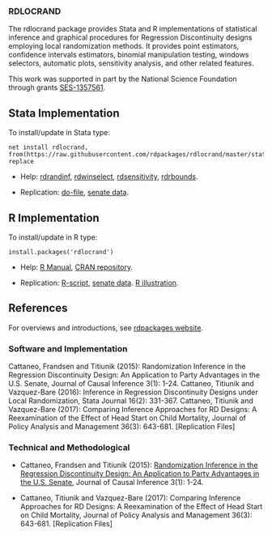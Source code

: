 ### RDLOCRAND

The rdlocrand package provides Stata and R implementations of statistical inference and graphical procedures for Regression Discontinuity designs employing local randomization methods. It provides point estimators, confidence intervals estimators, binomial manipulation testing, windows selectors, automatic plots, sensitivity analysis, and other related features.

This work was supported in part by the National Science Foundation through grants [SES-1357561](https://www.nsf.gov/awardsearch/showAward?AWD_ID=1357561).


## Stata Implementation

To install/update in Stata type:
```
net install rdlocrand, from(https://raw.githubusercontent.com/rdpackages/rdlocrand/master/stata) replace
```

- Help: [rdrandinf](stata/rdrandinf.pdf), [rdwinselect](stata/rdwinselect.pdf), [rdsensitivity](stata/rdsensitivity.pdf), [rdrbounds](stata/rdrbounds.pdf).

- Replication: [do-file](stata/rdlocrand_illustration.do), [senate data](stata/rdlocrand_senate.dta).

## R Implementation

To install/update in R type:
```
install.packages('rdlocrand')
```

- Help: [R Manual](https://cran.r-project.org/web/packages/rdlocrand/rdlocrand.pdf), [CRAN repository](https://cran.r-project.org/package=rdlocrand).

- Replication: [R-script](R/rdlocrand_illustration.R), [senate data](R/rdlocrand_senate.csv). [R illustration](R/rdlocrand_illustration.pdf).

## References

For overviews and introductions, see [rdpackages website]().

### Software and Implementation

Cattaneo, Frandsen and Titiunik (2015): Randomization Inference in the Regression Discontinuity Design: An Application to Party Advantages in the U.S. Senate, Journal of Causal Inference 3(1): 1-24.
Cattaneo, Titiunik and Vazquez-Bare (2016): Inference in Regression Discontinuity Designs under Local Randomization, Stata Journal 16(2): 331-367.
Cattaneo, Titiunik and Vazquez-Bare (2017): Comparing Inference Approaches for RD Designs: A Reexamination of the Effect of Head Start on Child Mortality, Journal of Policy Analysis and Management 36(3): 643-681. [Replication Files]

### Technical and Methodological

- Cattaneo, Frandsen and Titiunik (2015): [Randomization Inference in the Regression Discontinuity Design: An Application to Party Advantages in the U.S. Senate](references/), Journal of Causal Inference 3(1): 1-24.

- Cattaneo, Titiunik and Vazquez-Bare (2017): Comparing Inference Approaches for RD Designs: A Reexamination of the Effect of Head Start on Child Mortality, Journal of Policy Analysis and Management 36(3): 643-681. [Replication Files]

<br>
<br>



